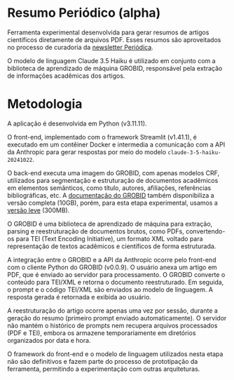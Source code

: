 # Resumo Periódico (alpha)

Ferramenta experimental desenvolvida para gerar resumos de artigos científicos diretamente de arquivos PDF. Esses resumos são aproveitados no processo de curadoria da [newsletter Periódica](https://periodica.substack.com/).

O modelo de linguagem Claude 3.5 Haiku é utilizado em conjunto com a biblioteca de aprendizado de máquina GROBID, responsável pela extração de informações acadêmicas dos artigos.

# Metodologia

A aplicação é desenvolvida em Python (v3.11.11).

O front-end, implementado com o framework Streamlit (v1.41.1), é executado em um contêiner Docker e intermedia a comunicação com a API da Anthropic para gerar respostas por meio do modelo `claude-3-5-haiku-20241022`.

O back-end executa uma imagem do GROBID, com apenas modelos CRF, utilizados para segmentação e estruturação de documentos acadêmicos em elementos semânticos, como título, autores, afiliações, referências bibliográficas, etc. A [documentação do GROBID](https://grobid.readthedocs.io/en/latest/Grobid-docker/) também disponibiliza a versão completa (10GB), porém, para esta etapa experimental, usamos a [versão leve](https://hub.docker.com/r/lfoppiano/grobid/) (300MB).

O GROBID é uma biblioteca de aprendizado de máquina para extração, parsing e reestruturação de documentos brutos, como PDFs, convertendo-os para TEI (Text Encoding Initiative), um formato XML voltado para representação de textos acadêmicos e científicos de forma estruturada.

A integração entre o GROBID e a API da Anthropic ocorre pelo front-end com o cliente Python do GROBID (v0.0.9). O usuário anexa um artigo em PDF, que é enviado ao servidor para processamento. O GROBID converte o conteúdo para TEI/XML e retorna o documento reestruturado. Em seguida, o prompt e o código TEI/XML são enviados ao modelo de linguagem. A resposta gerada é retornada e exibida ao usuário.

A reestruturação do artigo ocorre apenas uma vez por sessão, durante a geração do resumo (primeiro prompt enviado automaticamente). O servidor não mantém o histórico de prompts nem recupera arquivos processados (PDF e TEI), embora os armazene temporariamente em diretórios organizados por data e hora.

O framework do front-end e o modelo de linguagem utilizados nesta etapa não são definitivos e fazem parte do processo de prototipação da ferramenta, permitindo a experimentação com outras arquiteturas.
